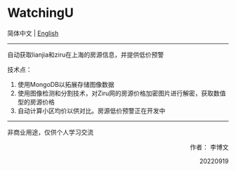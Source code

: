 # WatchingU  

简体中文 | [English](README_EN.md) 

--------  
自动获取lianjia和ziru在上海的房源信息，并提供低价预警  
  
技术点：  
1. 使用MongoDB以拓展存储图像数据  
2. 使用图像检测和分割技术，对Ziru网的房源价格加密图片进行解密，获取数值型的房源价格  
3. 自动计算小区均价以供对比。房源低价预警正在开发中  
  
--------  

非商业用途，仅供个人学习交流  
    
<p align="right"> 作者： 李博文  
<p align="right"> 20220919  
